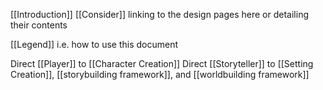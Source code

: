 [[Introduction]] [[Consider]] linking to the design pages here or detailing their contents

[[Legend]] i.e. how to use this document

Direct [[Player]] to [[Character Creation]]
Direct [[Storyteller]] to [[Setting Creation]], [[storybuilding framework]], and [[worldbuilding framework]]